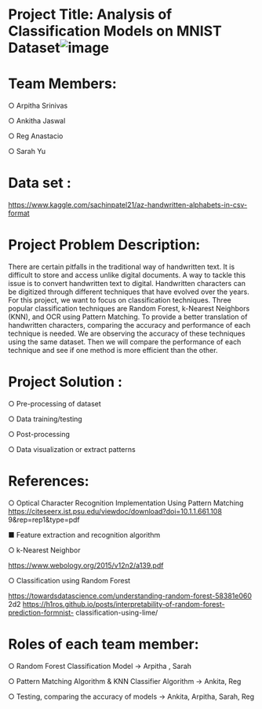 # Project Title: Analysis of Classification Models on MNIST Dataset![image](https://user-images.githubusercontent.com/89316938/194950783-7e971ea7-a953-47e6-8456-e6a39ade4c2d.png)


# Team Members:
○ Arpitha Srinivas 

○ Ankitha Jaswal 

○ Reg Anastacio 

○ Sarah Yu 

# Data set :
https://www.kaggle.com/sachinpatel21/az-handwritten-alphabets-in-csv-format

# Project Problem Description:
There are certain pitfalls in the traditional way of handwritten text. It is difficult to
store and access unlike digital documents. A way to tackle this issue is to convert
handwritten text to digital. Handwritten characters can be digitized through
different techniques that have evolved over the years. For this project, we want to
focus on classification techniques. Three popular classification techniques are
Random Forest, k-Nearest Neighbors (KNN), and OCR using Pattern Matching.
To provide a better translation of handwritten characters, comparing the accuracy
and performance of each technique is needed. We are observing the accuracy of
these techniques using the same dataset. Then we will compare the performance
of each technique and see if one method is more efficient than the other.

# Project Solution :
 ○ Pre-processing of dataset
 
 ○ Data training/testing
 
 ○ Post-processing
 
 ○ Data visualization or extract patterns

# References:

 ○ Optical Character Recognition Implementation Using Pattern Matching
   https://citeseerx.ist.psu.edu/viewdoc/download?doi=10.1.1.661.108
   9&rep=rep1&type=pdf
   
 ■ Feature extraction and recognition algorithm
 
 ○ k-Nearest Neighbor
 
   https://www.webology.org/2015/v12n2/a139.pdf
 
 ○ Classification using Random Forest
 
 https://towardsdatascience.com/understanding-random-forest-58381e060
 2d2
 https://h1ros.github.io/posts/interpretability-of-random-forest-prediction-formnist-
 classification-using-lime/

# Roles of each team member:
 ○ Random Forest Classification Model -> Arpitha , Sarah
 
 ○ Pattern Matching Algorithm & KNN Classifier Algorithm -> Ankita, Reg
 
 ○ Testing, comparing the accuracy of models -> Ankita, Arpitha, Sarah, Reg
